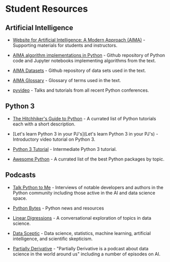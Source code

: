 # Student Resources

## Artificial Intelligence

* [Website for Artificial Intelligence: A Modern Approach (AIMA)](http://aima.cs.berkeley.edu/) - Supporting materials for students and instructors.

* [AIMA algorithm implementations in Python](https://github.com/aimacode/aima-python) - Github repository of Python code and Jupyter notebooks implementing algorithms from the text.

* [AIMA Datasets](https://github.com/aimacode/aima-data) - Github repository of data sets used in the text.

* [AIMA Glossary](https://github.com/aimacode/aima-glossary) - Glossary of terms used in the text.

* [pyvideo](http://pyvideo.org/) - Talks and tutorials from all recent Python conferences.

## Python 3

* [The Hitchhiker's Guide to Python](http://docs.python-guide.org/en/latest/intro/learning/) - A currated list of Python tutorials each with a short description.  

* [Let's learn Python 3 in your PJ's](Let's learn Python 3 in your PJ's) - Introductory video tutorial on Python 3.

* [Python 3 Tutorial](https://www.python-course.eu/python3_course.php) - Intermediate Python 3 tutorial.

* [Awesome Python](https://github.com/vinta/awesome-python) - A currated list of the best Python packages by topic.

## Podcasts

* [Talk Python to Me](https://talkpython.fm/) - Interviews of notable developers and authors in the Python community including those active in the AI and data science space.

* [Python Bytes](https://pythonbytes.fm/) - Python news and resources

* [Linear Digressions](http://lineardigressions.com/) - A conversational exploration of topics in data science.

* [Data Sceptic](https://dataskeptic.com/) - Data science, statistics, machine learning, artificial intelligence, and scientific skepticism.

* [Partially Derivative](http://partiallyderivative.com/) - "Partially Derivative is a podcast about data science in the world around us" including a number of episodes on AI. 